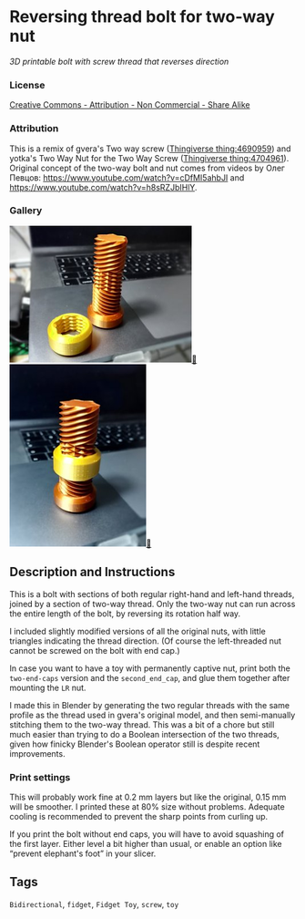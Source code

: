 # Reversing thread bolt for two-way nut
*3D printable bolt with screw thread that reverses direction*

### License
[Creative Commons - Attribution - Non Commercial - Share Alike](https://creativecommons.org/licenses/by-nc-sa/4.0/)

### Attribution
This is a remix of gvera's Two way screw ([Thingiverse thing:4690959](https://www.thingiverse.com/thing:4690959)) and yotka's Two Way Nut for the Two Way Screw ([Thingiverse thing:4704961](https://www.thingiverse.com/thing:4704961)). Original concept of the two-way bolt and nut comes from videos by Олег Певцов: <https://www.youtube.com/watch?v=cDfMI5ahbJI> and <https://www.youtube.com/watch?v=h8sRZJbIHlY>.

### Gallery

![Photo 1](thumbs/reversebolt1.jpg)[🔎](images/reversebolt1.jpg) ![Photo 2](thumbs/reversebolt2.jpg)[🔎](images/reversebolt2.jpg)


## Description and Instructions

This is a bolt with sections of both regular right-hand and left-hand threads, joined by a section of two-way thread. Only the two-way nut can run across the entire length of the bolt, by reversing its rotation half way.

I included slightly modified versions of all the original nuts, with little triangles indicating the thread direction. (Of course the left-threaded nut cannot be screwed on the bolt with end cap.)

In case you want to have a toy with permanently captive nut, print both the `two-end-caps` version and the `second_end_cap`, and glue them together after mounting the `LR` nut.

I made this in Blender by generating the two regular threads with the same profile as the thread used in gvera's original model, and then semi-manually stitching them to the two-way thread. This was a bit of a chore but still much easier than trying to do a Boolean intersection of the two threads, given how finicky Blender's Boolean operator still is despite recent improvements.


### Print settings

This will probably work fine at 0.2 mm layers but like the original, 0.15 mm will be smoother. I printed these at 80% size without problems. Adequate cooling is recommended to prevent the sharp points from curling up.

If you print the bolt without end caps, you will have to avoid squashing of the first layer. Either level a bit higher than usual, or enable an option like “prevent elephant's foot” in your slicer.


## Tags
`Bidirectional`, `fidget`, `Fidget Toy`, `screw`, `toy`